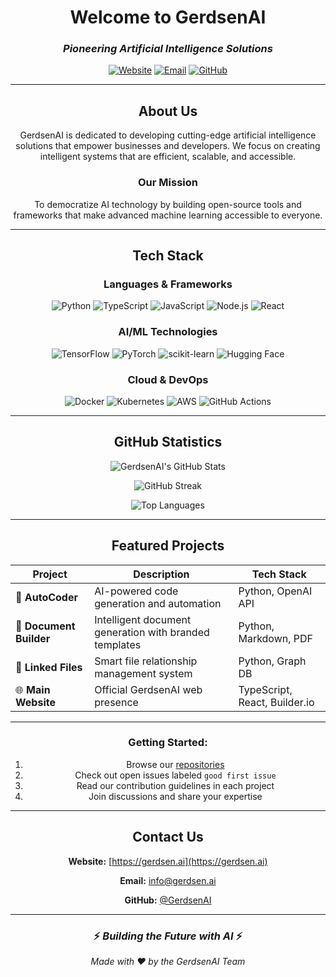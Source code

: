 <div align="center">

# Welcome to GerdsenAI

### *Pioneering Artificial Intelligence Solutions*

[![Website](https://img.shields.io/badge/Website-gerdsen.ai-blue?style=for-the-badge&logo=google-chrome&logoColor=white)](https://gerdsen.ai)
[![Email](https://img.shields.io/badge/Email-info@gerdsen.ai-red?style=for-the-badge&logo=gmail&logoColor=white)](mailto:info@gerdsen.ai)
[![GitHub](https://img.shields.io/badge/GitHub-GerdsenAI-black?style=for-the-badge&logo=github&logoColor=white)](https://github.com/GerdsenAI)

---

## About Us

GerdsenAI is dedicated to developing cutting-edge artificial intelligence solutions that empower businesses and developers. We focus on creating intelligent systems that are efficient, scalable, and accessible.

### Our Mission

To democratize AI technology by building open-source tools and frameworks that make advanced machine learning accessible to everyone.

---

## Tech Stack

### Languages & Frameworks

![Python](https://img.shields.io/badge/Python-3776AB?style=for-the-badge&logo=python&logoColor=white)
![TypeScript](https://img.shields.io/badge/TypeScript-007ACC?style=for-the-badge&logo=typescript&logoColor=white)
![JavaScript](https://img.shields.io/badge/JavaScript-F7DF1E?style=for-the-badge&logo=javascript&logoColor=black)
![Node.js](https://img.shields.io/badge/Node.js-339933?style=for-the-badge&logo=node.js&logoColor=white)
![React](https://img.shields.io/badge/React-61DAFB?style=for-the-badge&logo=react&logoColor=black)

### AI/ML Technologies

![TensorFlow](https://img.shields.io/badge/TensorFlow-FF6F00?style=for-the-badge&logo=tensorflow&logoColor=white)
![PyTorch](https://img.shields.io/badge/PyTorch-EE4C2C?style=for-the-badge&logo=pytorch&logoColor=white)
![scikit-learn](https://img.shields.io/badge/scikit--learn-F7931E?style=for-the-badge&logo=scikit-learn&logoColor=white)
![Hugging Face](https://img.shields.io/badge/Hugging%20Face-FFD21E?style=for-the-badge&logo=huggingface&logoColor=black)

### Cloud & DevOps

![Docker](https://img.shields.io/badge/Docker-2496ED?style=for-the-badge&logo=docker&logoColor=white)
![Kubernetes](https://img.shields.io/badge/Kubernetes-326CE5?style=for-the-badge&logo=kubernetes&logoColor=white)
![AWS](https://img.shields.io/badge/AWS-232F3E?style=for-the-badge&logo=amazon-aws&logoColor=white)
![GitHub Actions](https://img.shields.io/badge/GitHub_Actions-2088FF?style=for-the-badge&logo=github-actions&logoColor=white)

---

## GitHub Statistics

<div align="center">

![GerdsenAI's GitHub Stats](https://github-readme-stats.vercel.app/api?username=GerdsenAI-Admin&cache_bust=2025-W42&cache_bust=2025-W42&cache_bust=2025-W42&show_icons=true&theme=dark&hide_border=true&bg_color=0d1117&title_color=58a6ff&icon_color=1f6feb&text_color=c9d1d9&count_private=true&include_all_commits=true)

![GitHub Streak](https://github-readme-streak-stats.herokuapp.com/?user=GerdsenAI-Admin&theme=dark&hide_border=true&background=0d1117&stroke=58a6ff&ring=58a6ff&fire=58a6ff&currStreakLabel=58a6ff&sideNums=c9d1d9&currStreakNum=c9d1d9&dates=8b949e&sideLabels=c9d1d9)

![Top Languages](https://github-readme-stats.vercel.app/api/top-langs/?username=GerdsenAI-Admin&cache_bust=2025-W42&cache_bust=2025-W42&cache_bust=2025-W42&layout=compact&theme=dark&hide_border=true&bg_color=0d1117&title_color=58a6ff&text_color=c9d1d9&count_private=true&include_all_commits=true&langs_count=8)

</div>

---

## Featured Projects

<div align="center">

| Project | Description | Tech Stack |
|---------|-------------|------------|
| 🤖 **AutoCoder** | AI-powered code generation and automation | Python, OpenAI API |
| 📄 **Document Builder** | Intelligent document generation with branded templates | Python, Markdown, PDF |
| 🔗 **Linked Files** | Smart file relationship management system | Python, Graph DB |
| 🌐 **Main Website** | Official GerdsenAI web presence | TypeScript, React, Builder.io |

</div>

---

### Getting Started:

1. Browse our [repositories](https://github.com/orgs/GerdsenAI/repositories)
2. Check out open issues labeled `good first issue`
3. Read our contribution guidelines in each project
4. Join discussions and share your expertise

---

## Contact Us

<div align="center">

**Website:** [https://gerdsen.ai](https://gerdsen.ai)

**Email:** [info@gerdsen.ai](mailto:info@gerdsen.ai)

**GitHub:** [@GerdsenAI](https://github.com/GerdsenAI)

</div>

---

<div align="center">

### ⚡ *Building the Future with AI* ⚡

*Made with ❤️ by the GerdsenAI Team*

</div>

</div>
